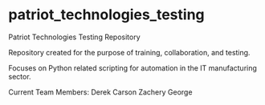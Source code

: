 # patriot_technologies_testing
Patriot Technologies Testing Repository

Repository created for the purpose of training, collaboration, and testing. 

Focuses on Python related scripting for automation in the IT manufacturing sector.

Current Team Members:
Derek Carson
Zachery George
